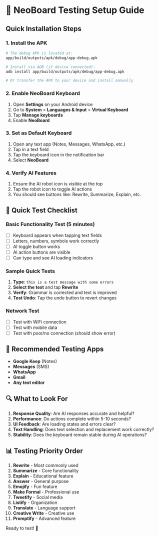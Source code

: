 # 🚀 NeoBoard Testing Setup Guide

## Quick Installation Steps

### 1. Install the APK
```bash
# The debug APK is located at:
app/build/outputs/apk/debug/app-debug.apk

# Install via ADB (if device connected):
adb install app/build/outputs/apk/debug/app-debug.apk

# Or transfer the APK to your device and install manually
```

### 2. Enable NeoBoard Keyboard
1. Open **Settings** on your Android device
2. Go to **System** > **Languages & Input** > **Virtual Keyboard**
3. Tap **Manage keyboards**
4. Enable **NeoBoard**

### 3. Set as Default Keyboard
1. Open any text app (Notes, Messages, WhatsApp, etc.)
2. Tap in a text field
3. Tap the keyboard icon in the notification bar
4. Select **NeoBoard**

### 4. Verify AI Features
1. Ensure the AI robot icon is visible at the top
2. Tap the robot icon to toggle AI actions
3. You should see buttons like: Rewrite, Summarize, Explain, etc.

## 🧪 Quick Test Checklist

### Basic Functionality Test (5 minutes)
- [ ] Keyboard appears when tapping text fields
- [ ] Letters, numbers, symbols work correctly
- [ ] AI toggle button works
- [ ] AI action buttons are visible
- [ ] Can type and see AI loading indicators

### Sample Quick Tests
1. **Type**: `this is a test message with some errors`
2. **Select the text** and tap **Rewrite**
3. **Verify**: Grammar is corrected and text is improved
4. **Test Undo**: Tap the undo button to revert changes

### Network Test
- [ ] Test with WiFi connection
- [ ] Test with mobile data
- [ ] Test with poor/no connection (should show error)

## 📱 Recommended Testing Apps
- **Google Keep** (Notes)
- **Messages** (SMS)
- **WhatsApp**
- **Gmail**
- **Any text editor**

## 🔍 What to Look For
1. **Response Quality**: Are AI responses accurate and helpful?
2. **Performance**: Do actions complete within 5-10 seconds?
3. **UI Feedback**: Are loading states and errors clear?
4. **Text Handling**: Does text selection and replacement work correctly?
5. **Stability**: Does the keyboard remain stable during AI operations?

## 📊 Testing Priority Order
1. **Rewrite** - Most commonly used
2. **Summarize** - Core functionality
3. **Explain** - Educational feature
4. **Answer** - General purpose
5. **Emojify** - Fun feature
6. **Make Formal** - Professional use
7. **Tweetify** - Social media
8. **Listify** - Organization
9. **Translate** - Language support
10. **Creative Write** - Creative use
11. **Promptify** - Advanced feature

Ready to test! 🎯 